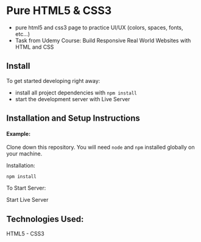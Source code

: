 # Pure HTML5 & CSS3

* pure html5 and css3 page to practice UI/UX (colors, spaces, fonts, etc...)
* Task from Udemy Course: Build Responsive Real World Websites with HTML and CSS

## Install

To get started developing right away:

* install all project dependencies with `npm install`
* start the development server with Live Server


## Installation and Setup Instructions

#### Example:  

Clone down this repository. You will need `node` and `npm` installed globally on your machine.  

Installation:

`npm install`  
 
To Start Server:

Start Live Server  



## Technologies Used:

HTML5 - CSS3 
